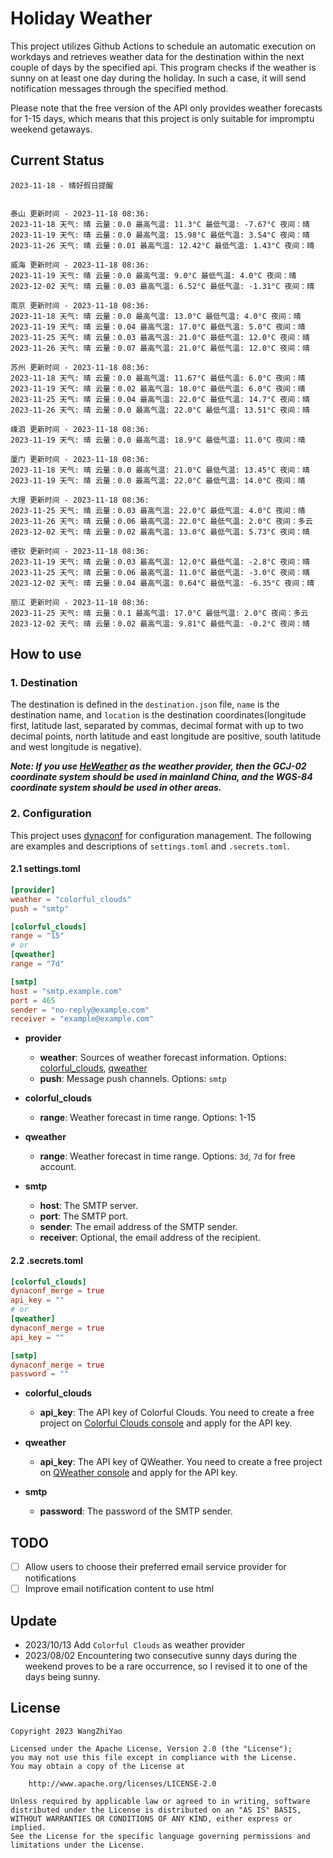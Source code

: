 # Holiday Weather

This project utilizes Github Actions to schedule an automatic execution on workdays and retrieves weather data for the destination within the next couple of days by the  specified api.
This program checks if the weather is sunny on at least one day during the holiday. In such a case, it will send notification messages through the specified method.

Please note that the free version of the API only provides weather forecasts for 1-15 days, which means that this project is only suitable for impromptu weekend getaways.

## Current Status

```
2023-11-18 - 晴好假日提醒


泰山 更新时间 - 2023-11-18 08:36:
2023-11-18 天气: 晴 云量：0.0 最高气温: 11.3°C 最低气温: -7.67°C 夜间：晴
2023-11-19 天气: 晴 云量：0.0 最高气温: 15.98°C 最低气温: 3.54°C 夜间：晴
2023-11-26 天气: 晴 云量：0.01 最高气温: 12.42°C 最低气温: 1.43°C 夜间：晴

威海 更新时间 - 2023-11-18 08:36:
2023-11-19 天气: 晴 云量：0.0 最高气温: 9.0°C 最低气温: 4.0°C 夜间：晴
2023-12-02 天气: 晴 云量：0.03 最高气温: 6.52°C 最低气温: -1.31°C 夜间：晴

南京 更新时间 - 2023-11-18 08:36:
2023-11-18 天气: 晴 云量：0.0 最高气温: 13.0°C 最低气温: 4.0°C 夜间：晴
2023-11-19 天气: 晴 云量：0.04 最高气温: 17.0°C 最低气温: 5.0°C 夜间：晴
2023-11-25 天气: 晴 云量：0.03 最高气温: 21.0°C 最低气温: 12.0°C 夜间：晴
2023-11-26 天气: 晴 云量：0.07 最高气温: 21.0°C 最低气温: 12.0°C 夜间：晴

苏州 更新时间 - 2023-11-18 08:36:
2023-11-18 天气: 晴 云量：0.0 最高气温: 11.67°C 最低气温: 6.0°C 夜间：晴
2023-11-19 天气: 晴 云量：0.02 最高气温: 18.0°C 最低气温: 6.0°C 夜间：晴
2023-11-25 天气: 晴 云量：0.04 最高气温: 22.0°C 最低气温: 14.7°C 夜间：晴
2023-11-26 天气: 晴 云量：0.0 最高气温: 22.0°C 最低气温: 13.51°C 夜间：晴

嵊泗 更新时间 - 2023-11-18 08:36:
2023-11-19 天气: 晴 云量：0.0 最高气温: 18.9°C 最低气温: 11.0°C 夜间：晴

厦门 更新时间 - 2023-11-18 08:36:
2023-11-18 天气: 晴 云量：0.0 最高气温: 21.0°C 最低气温: 13.45°C 夜间：晴
2023-11-19 天气: 晴 云量：0.0 最高气温: 22.0°C 最低气温: 14.0°C 夜间：晴

大理 更新时间 - 2023-11-18 08:36:
2023-11-25 天气: 晴 云量：0.03 最高气温: 22.0°C 最低气温: 4.0°C 夜间：晴
2023-11-26 天气: 晴 云量：0.06 最高气温: 22.0°C 最低气温: 2.0°C 夜间：多云
2023-12-02 天气: 晴 云量：0.02 最高气温: 13.0°C 最低气温: 5.73°C 夜间：晴

德钦 更新时间 - 2023-11-18 08:36:
2023-11-19 天气: 晴 云量：0.03 最高气温: 12.0°C 最低气温: -2.8°C 夜间：晴
2023-11-25 天气: 晴 云量：0.06 最高气温: 11.0°C 最低气温: -3.0°C 夜间：晴
2023-12-02 天气: 晴 云量：0.04 最高气温: 0.64°C 最低气温: -6.35°C 夜间：晴

丽江 更新时间 - 2023-11-18 08:36:
2023-11-25 天气: 晴 云量：0.1 最高气温: 17.0°C 最低气温: 2.0°C 夜间：多云
2023-12-02 天气: 晴 云量：0.02 最高气温: 9.81°C 最低气温: -0.2°C 夜间：晴

```

## How to use

### 1. Destination

The destination is defined in the `destination.json` file, `name` is the destination name, and `location` is the destination coordinates(longitude first, latitude last, separated by commas, decimal format with up to two decimal points, north latitude and east longitude are positive, south latitude and west longitude is negative).

***Note: If you use [HeWeather](https://dev.qweather.com/docs/) as the weather provider, then the GCJ-02 coordinate system should be used in mainland China, and the WGS-84 coordinate system should be used in other areas.***

### 2. Configuration

This project uses [dynaconf](https://github.com/dynaconf/dynaconf) for configuration management. The following are examples and descriptions of `settings.toml`  and `.secrets.toml`.

#### 2.1 settings.toml

```toml
[provider]
weather = "colorful_clouds"
push = "smtp"

[colorful_clouds]
range = "15"
# or
[qweather]
range = "7d"

[smtp]
host = "smtp.example.com"
port = 465
sender = "no-reply@example.com"
receiver = "example@example.com"
```
- **provider**
  - **weather**: Sources of weather forecast information. Options: [colorful_clouds](https://docs.caiyunapp.com/docs/daily), [qweather](https://dev.qweather.com/docs/api/weather/weather-daily-forecast/)
  - **push**: Message push channels. Options: `smtp`

- **colorful_clouds**
  - **range**:  Weather forecast in time range. Options: 1-15

- **qweather**
  - **range**: Weather forecast in time range. Options: `3d`, `7d` for free account.

- **smtp**
  - **host**: The SMTP server.
  - **port**: The SMTP port.
  - **sender**: The email address of the SMTP sender.
  - **receiver**: Optional, the email address of the recipient.

#### 2.2 .secrets.toml

```toml
[colorful_clouds]
dynaconf_merge = true
api_key = ""
# or
[qweather]
dynaconf_merge = true
api_key = ""

[smtp]
dynaconf_merge = true
password = ""
```

- **colorful_clouds**
  - **api_key**:  The API key of Colorful Clouds. You need to create a free project on [Colorful Clouds console](https://platform.caiyunapp.com/dashboard/index) and apply for the API key.

- **qweather**
  - **api_key**: The API key of QWeather. You need to create a free project on [QWeather console](https://console.qweather.com/#/console) and apply for the API key.

- **smtp**
  - **password**: The password of the SMTP sender.


## TODO

- [ ] Allow users to choose their preferred email service provider for notifications
- [ ] Improve email notification content to use html

## Update
- 2023/10/13 Add `Colorful Clouds` as weather provider 
- 2023/08/02 Encountering two consecutive sunny days during the weekend proves to be a rare occurrence, so I revised it to one of the days being sunny.

## License

    Copyright 2023 WangZhiYao
    
    Licensed under the Apache License, Version 2.0 (the "License");
    you may not use this file except in compliance with the License.
    You may obtain a copy of the License at
    
        http://www.apache.org/licenses/LICENSE-2.0
    
    Unless required by applicable law or agreed to in writing, software
    distributed under the License is distributed on an "AS IS" BASIS,
    WITHOUT WARRANTIES OR CONDITIONS OF ANY KIND, either express or implied.
    See the License for the specific language governing permissions and
    limitations under the License.
